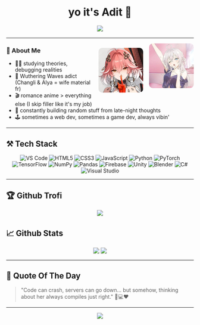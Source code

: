 <h1 align="center">yo it's Adit 👾</h1>

<p align="center">
  <img src="https://readme-typing-svg.herokuapp.com?color=F97316&center=true&vCenter=true&lines=just+vibin+in+the+terminal...+%20%20%20%20;Wuthering+Waves+gang+🌍🧝🏻‍♀️🎮%20%20;pixel+by+pixel,+i+build+worlds+🎮%20%20;html+my+type,+Alya+%26+Changli+wife+%20" />
</p>




---

<img src="https://github.com/rillToMe/rillToMe/raw/main/assets/alya.jpeg" alt="alya" width="120" align="right" style="margin-left: 16px; border-radius: 10px;" />
<img src="https://github.com/rillToMe/rillToMe/raw/main/assets/changli.jpeg" alt="changli" width="120" align="right" style="margin-left: 16px; border-radius: 10px; margin-top: 12px;" />

### 🧠 About Me

- 👨‍💻 studying theories, debugging realities  
- 🌊 Wuthering Waves adict (Changli & Alya = wife material fr)  
- 🎬 romance anime > everything else (I skip filler like it's my job)  
- 🧪 constantly building random stuff from late-night thoughts  
- 🕹️ sometimes a web dev, sometimes a game dev, always vibin'

---

## ⚒️ Tech Stack

<div align="center">
  <img src="https://cdn.jsdelivr.net/gh/devicons/devicon/icons/vscode/vscode-original.svg" height="40" alt="VS Code" />
  <img src="https://cdn.jsdelivr.net/gh/devicons/devicon/icons/html5/html5-original.svg" height="40" alt="HTML5" />
  <img src="https://cdn.jsdelivr.net/gh/devicons/devicon/icons/css3/css3-original.svg" height="40" alt="CSS3" />
  <img src="https://cdn.jsdelivr.net/gh/devicons/devicon/icons/javascript/javascript-original.svg" height="40" alt="JavaScript" />
  <img src="https://cdn.jsdelivr.net/gh/devicons/devicon/icons/python/python-original.svg" height="40" alt="Python" />
  <img src="https://cdn.jsdelivr.net/gh/devicons/devicon/icons/pytorch/pytorch-original.svg" height="40" alt="PyTorch" />
  <img src="https://cdn.jsdelivr.net/gh/devicons/devicon/icons/tensorflow/tensorflow-original.svg" height="40" alt="TensorFlow" />
  <img src="https://cdn.jsdelivr.net/gh/devicons/devicon/icons/numpy/numpy-original.svg" height="40" alt="NumPy" />
  <img src="https://cdn.jsdelivr.net/gh/devicons/devicon/icons/pandas/pandas-original.svg" height="40" alt="Pandas" />
  <img src="https://cdn.jsdelivr.net/gh/devicons/devicon/icons/firebase/firebase-plain.svg" height="40" alt="Firebase" />
  <img src="https://cdn.jsdelivr.net/gh/devicons/devicon/icons/unity/unity-original.svg" height="40" alt="Unity" />
  <img src="https://cdn.jsdelivr.net/gh/devicons/devicon/icons/blender/blender-original.svg" height="40" alt="Blender" />
  <img src="https://cdn.jsdelivr.net/gh/devicons/devicon/icons/csharp/csharp-original.svg" height="40" alt="C#" />
  <img src="https://cdn.jsdelivr.net/gh/devicons/devicon/icons/visualstudio/visualstudio-plain.svg" height="40" alt="Visual Studio" />
</div>

---


## 🏆 Github Trofi

<p align="center">
  <img src="https://github-profile-trophy.vercel.app/?username=rillToMe&theme=gruvbox&row=1&no-bg=true&no-frame=true&margin-w=15" />
</p>


## 📈 Github Stats

<p align="center">
  <img src="https://github-readme-stats.vercel.app/api?username=rillToMe&show_icons=true&theme=radical&hide=stars" height="170" />
  <img src="https://github-readme-stats.vercel.app/api/top-langs/?username=rillToMe&layout=compact&theme=radical" height="170" />
</p>

---

## 💬 Quote Of The Day
> "Code can crash, servers can go down… but somehow, thinking about her always compiles just right." 💭💻❤️


---

<p align="center">
  <img src="https://media.giphy.com/media/v1.Y2lkPTc5MGI3NjExdDRycGNhcnh6emFwN3ZheHRra3ZwczVhZGJxaDZjMWNqbG9tOXV0bCZlcD12MV9naWZzX3NlYXJjaCZjdD1n/HUkOv6w5VYy6U/giphy.gif" width="200"/>
</p>
